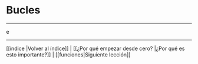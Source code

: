 # Bucles

---
e

---
[[índice |Volver al índice]] | [[¿Por qué empezar desde cero? |¿Por qué es esto importante?]] | [[funciones|Siguiente lección]]